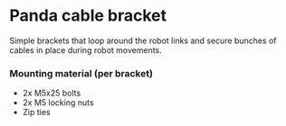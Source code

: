 # Panda cable bracket

Simple brackets that loop around the robot links and secure bunches of cables in place during robot movements.

### Mounting material (per bracket)

- 2x M5x25 bolts
- 2x M5 locking nuts
- Zip ties
